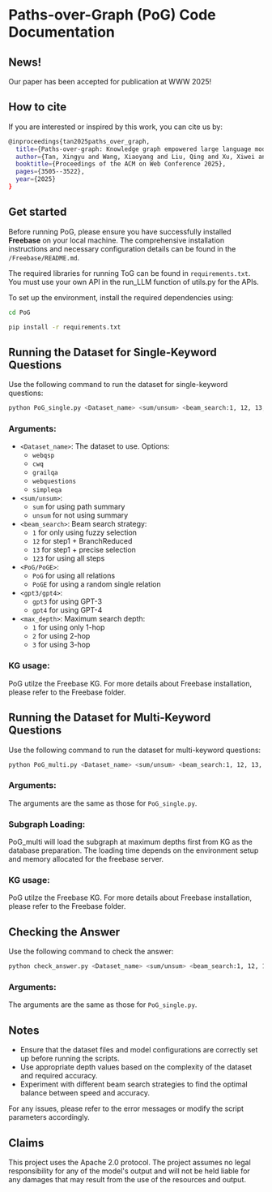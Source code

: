 # Paths-over-Graph (PoG) Code Documentation

## News!
Our paper has been accepted for publication at WWW 2025! 

## How to cite
If you are interested or inspired by this work, you can cite us by:
```sh
@inproceedings{tan2025paths_over_graph,
  title={Paths-over-graph: Knowledge graph empowered large language model reasoning},
  author={Tan, Xingyu and Wang, Xiaoyang and Liu, Qing and Xu, Xiwei and Yuan, Xin and Zhang, Wenjie},
  booktitle={Proceedings of the ACM on Web Conference 2025},
  pages={3505--3522},
  year={2025}
}
```

## Get started
Before running PoG, please ensure you have successfully installed **Freebase** on your local machine. The comprehensive installation instructions and necessary configuration details can be found in the `/Freebase/README.md`.

The required libraries for running ToG can be found in `requirements.txt`. You must use your own API in the run_LLM function of utils.py for the APIs.

To set up the environment, install the required dependencies using:

```bash
cd PoG
```

```bash
pip install -r requirements.txt
```


## Running the Dataset for Single-Keyword Questions

Use the following command to run the dataset for single-keyword questions:

```bash
python PoG_single.py <Dataset_name> <sum/unsum> <beam_search:1, 12, 13, 123> <PoG/PoGE> <gpt3/gpt4> <max_depth 1/2/3>
```

### Arguments:
- `<Dataset_name>`: The dataset to use. Options:
  - `webqsp`
  - `cwq`
  - `grailqa`
  - `webquestions`
  - `simpleqa`
- `<sum/unsum>`: 
  - `sum` for using path summary
  - `unsum` for not using summary
- `<beam_search>`: Beam search strategy:
  - `1` for only using fuzzy selection
  - `12` for step1 + BranchReduced
  - `13` for step1 + precise selection
  - `123` for using all steps
- `<PoG/PoGE>`:
  - `PoG` for using all relations
  - `PoGE` for using a random single relation
- `<gpt3/gpt4>`:
  - `gpt3` for using GPT-3
  - `gpt4` for using GPT-4
- `<max_depth>`: Maximum search depth:
  - `1` for using only 1-hop
  - `2` for using 2-hop
  - `3` for using 3-hop

### KG usage:
PoG utilze the Freebase KG. For more details about Freebase installation, please refer to the Freebase folder.

## Running the Dataset for Multi-Keyword Questions

Use the following command to run the dataset for multi-keyword questions:

```bash
python PoG_multi.py <Dataset_name> <sum/unsum> <beam_search:1, 12, 13, 123> <PoG/PoGE> <gpt3/gpt4> <max_depth 1/2/3>
```

### Arguments:
The arguments are the same as those for `PoG_single.py`.

### Subgraph Loading:
PoG_multi will load the subgraph at maximum depths first from KG as the database preparation. The loading time depends on the environment setup and memory allocated for the freebase server.

### KG usage:
PoG utilze the Freebase KG. For more details about Freebase installation, please refer to the Freebase folder.
## Checking the Answer

Use the following command to check the answer:

```bash
python check_answer.py <Dataset_name> <sum/unsum> <beam_search:1, 12, 13, 123> <PoG/PoGE> <gpt3/gpt4> <max_depth 1/2/3>
```

### Arguments:
The arguments are the same as those for `PoG_single.py`.

## Notes
- Ensure that the dataset files and model configurations are correctly set up before running the scripts.
- Use appropriate depth values based on the complexity of the dataset and required accuracy.
- Experiment with different beam search strategies to find the optimal balance between speed and accuracy.

For any issues, please refer to the error messages or modify the script parameters accordingly.

## Claims
This project uses the Apache 2.0 protocol. The project assumes no legal responsibility for any of the model's output and will not be held liable for any damages that may result from the use of the resources and output.
